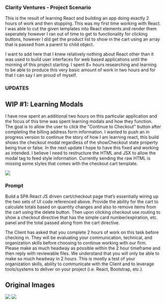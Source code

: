 ### Clarity Ventures - Project Scenario

This is the result of learning React and building an app doing exactly 2 hours of work and then stopping. This was my first time working with React. I was able to cut the given templates into React elements and render them seperately however I ran out of time to get to functionality for clicking buttons, however I did get the product list to show in the cart using an array that is passed from a parent to child object.

I want to add here that I knew relatively nothing about React other than it was used to build user interfaces for web based applications until the morning of this project starting. I spent 8+ hours researching and learning to be able to produce this very basic amount of work in two hours and for that I can say I am proud of myself.

### UPDATES

## WIP #1: Learning Modals
I have now spent an additional two hours on this particular application and the focus of this time was spent learning modals and how they function. The goal is to allow the user to click the "Continue to Checkout" button after completing the billing address form information. I wanted to push an in progress version to continue the story of how I am learning react, this build shows the checkout modal regardless of the showCheckout state property being true or false. In the next update I hope to have this fixed and working as intended. I believe I need to restructure the HTML and JSX to allow the modal tag to feed style information. Currently sending the raw HTML is missing some styles that comes with the checkout cart template.

<img src="https://i.imgur.com/a0oqXl7.png">
                                         

### Prompt
Build a SPA React JS driven cart/checkout page that’s essentially wiring up the two sets of UI code referenced above. Provide the ability for the cart to calculate totals based on quantity changes and also to remove items from the cart using the delete button. Then upon clicking checkout use routing to show a checkout directive that has the simple card number/expiration, etc. panel and the total passed along from the cart directive. 

The Client has asked that you complete 2 hours of work on this task before checking in. They will be evaluating your communication, technical, and organization skills before choosing to continue working with our firm. Please make as much headway as possible within the 2 hour timeframe and then reply with reviewable files. We understand that you will only be able to make so much headway in 2 hours. This is mostly a test of your organization skills, ability to communicate with the Client and to leverage tools/systems to deliver on your project (i.e. React, Bootstrap, etc.). 

## Original Images
<img src="https://i.imgur.com/fhsZUzQ.png">
<img src="https://i.imgur.com/NwbmBjM.png">


